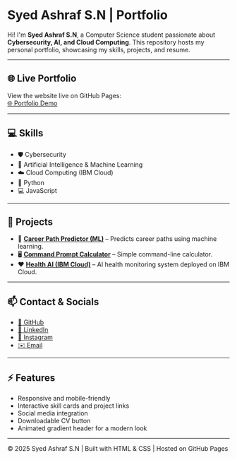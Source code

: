 # Syed Ashraf S.N | Portfolio

Hi! I'm **Syed Ashraf S.N**, a Computer Science student passionate about **Cybersecurity, AI, and Cloud Computing**. This repository hosts my personal portfolio, showcasing my skills, projects, and resume.

---

## 🌐 Live Portfolio
View the website live on GitHub Pages:  
[🌐 Portfolio Demo](https://github.com/SyedAshraf49/Portfolio.git)  

---

## 💻 Skills
- 🛡️ Cybersecurity  
- 🧠 Artificial Intelligence & Machine Learning  
- ☁️ Cloud Computing (IBM Cloud)  
- 🐍 Python  
- 💻 JavaScript  

---

## 🚀 Projects
- 🤖 **[Career Path Predictor (ML)](https://github.com/SyedAshraf49/career_predictor-.git)** – Predicts career paths using machine learning.  
- 🖥️ **[Command Prompt Calculator](https://github.com/SyedAshraf49/cmd_cal.git)** – Simple command-line calculator.  
- ❤️ **[Health AI (IBM Cloud)](https://github.com/SyedAshraf49/health-AI.git)** – AI health monitoring system deployed on IBM Cloud.  

---

## 📫 Contact & Socials
- [🐙 GitHub](https://github.com/SyedAshraf49)  
- [💼 LinkedIn](https://www.linkedin.com/in/syed-ashraf49)  
- [📸 Instagram](https://www.instagram.com/asher49_)  
- [✉️ Email](mailto:galladeashraf@gmail.com)  

---

## ⚡ Features
- Responsive and mobile-friendly  
- Interactive skill cards and project links  
- Social media integration  
- Downloadable CV button  
- Animated gradient header for a modern look  

---

© 2025 Syed Ashraf S.N | Built with HTML & CSS | Hosted on GitHub Pages
